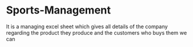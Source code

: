 # Sports-Management
It is a managing excel sheet which gives all details of the company 
regarding the product they produce 
and the customers who buys them
we can 
